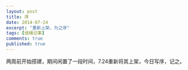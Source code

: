 ```yaml
---
layout: post
title: 序
date: 2014-07-24
excerpt: "重新上架，为之序"
tags: [结绳记事]
comments: true
published: true
---
```




两周前开始搭建，期间闲置了一段时间，7.24重新将其上架，今日写序，记之。

